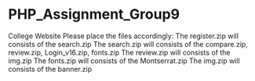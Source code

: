 # PHP_Assignment_Group9
College Website
Please place the files accordingly:
The register.zip will consists of the search.zip
The search.zip will consists of the compare.zip, review.zip, Login_v16.zip, fonts.zip
The review.zip will consists of the img.zip
The fonts.zip will consists of the Montserrat.zip
The img.zip will consists of the banner.zip
